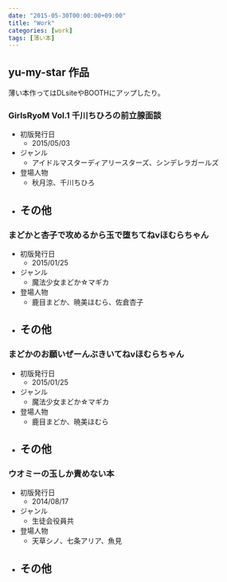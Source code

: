 ```yaml
---
date: "2015-05-30T00:00:00+09:00"
title: "Work"
categories: [work]
tags: [薄い本]
---
```


## yu-my-star 作品

薄い本作ってはDLsiteやBOOTHにアップしたり。

### GirlsRyoM Vol.1 千川ちひろの前立腺面談

- 初版発行日
    - 2015/05/03
- ジャンル
    - アイドルマスターディアリースターズ、シンデレラガールズ
- 登場人物
    - 秋月涼、千川ちひろ
- その他
    - 

### まどかと杏子で攻めるから玉で堕ちてねvほむらちゃん

- 初版発行日
    - 2015/01/25
- ジャンル
    - 魔法少女まどか☆マギカ
- 登場人物
    - 鹿目まどか、暁美ほむら、佐倉杏子
- その他
    - 

### まどかのお願いぜーんぶきいてねvほむらちゃん

- 初版発行日
    - 2015/01/25
- ジャンル
    - 魔法少女まどか☆マギカ
- 登場人物
    - 鹿目まどか、暁美ほむら
- その他
    - 

### ウオミーの玉しか責めない本

- 初版発行日
    - 2014/08/17
- ジャンル
    - 生徒会役員共
- 登場人物
    - 天草シノ、七条アリア、魚見
- その他
    - 
